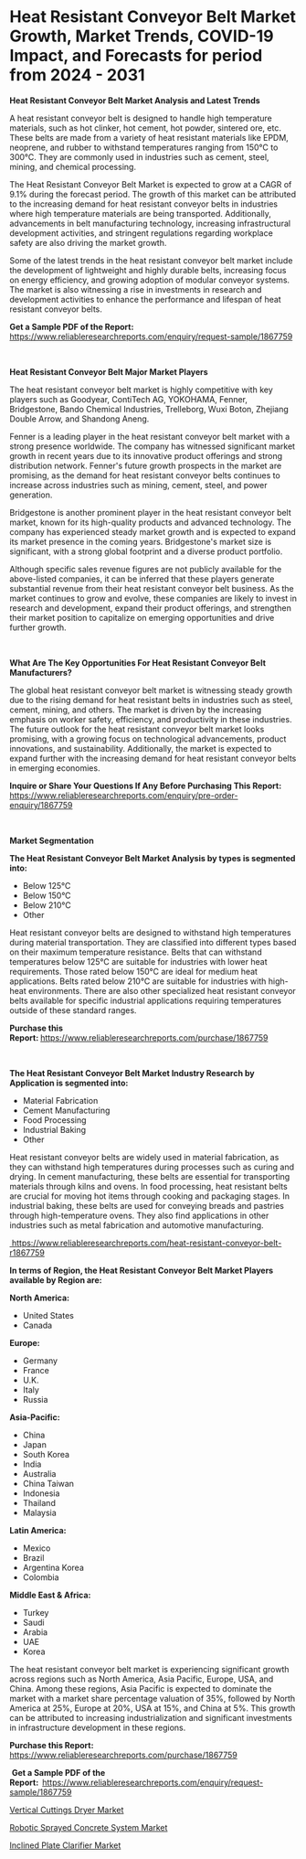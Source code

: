 <p><h1>Heat Resistant Conveyor Belt Market Growth, Market Trends, COVID-19 Impact, and Forecasts for period from 2024 - 2031</h1></p><p><strong>Heat Resistant Conveyor Belt Market Analysis and Latest Trends</strong></p>
<p><p>A heat resistant conveyor belt is designed to handle high temperature materials, such as hot clinker, hot cement, hot powder, sintered ore, etc. These belts are made from a variety of heat resistant materials like EPDM, neoprene, and rubber to withstand temperatures ranging from 150°C to 300°C. They are commonly used in industries such as cement, steel, mining, and chemical processing.</p><p>The Heat Resistant Conveyor Belt Market is expected to grow at a CAGR of 9.1% during the forecast period. The growth of this market can be attributed to the increasing demand for heat resistant conveyor belts in industries where high temperature materials are being transported. Additionally, advancements in belt manufacturing technology, increasing infrastructural development activities, and stringent regulations regarding workplace safety are also driving the market growth.</p><p>Some of the latest trends in the heat resistant conveyor belt market include the development of lightweight and highly durable belts, increasing focus on energy efficiency, and growing adoption of modular conveyor systems. The market is also witnessing a rise in investments in research and development activities to enhance the performance and lifespan of heat resistant conveyor belts.</p></p>
<p><strong>Get a Sample PDF of the Report:&nbsp;</strong> <a href="https://www.reliableresearchreports.com/enquiry/request-sample/1867759">https://www.reliableresearchreports.com/enquiry/request-sample/1867759</a></p>
<p>&nbsp;</p>
<p><strong>Heat Resistant Conveyor Belt Major Market Players</strong></p>
<p><p>The heat resistant conveyor belt market is highly competitive with key players such as Goodyear, ContiTech AG, YOKOHAMA, Fenner, Bridgestone, Bando Chemical Industries, Trelleborg, Wuxi Boton, Zhejiang Double Arrow, and Shandong Aneng. </p><p>Fenner is a leading player in the heat resistant conveyor belt market with a strong presence worldwide. The company has witnessed significant market growth in recent years due to its innovative product offerings and strong distribution network. Fenner's future growth prospects in the market are promising, as the demand for heat resistant conveyor belts continues to increase across industries such as mining, cement, steel, and power generation.</p><p>Bridgestone is another prominent player in the heat resistant conveyor belt market, known for its high-quality products and advanced technology. The company has experienced steady market growth and is expected to expand its market presence in the coming years. Bridgestone's market size is significant, with a strong global footprint and a diverse product portfolio.</p><p>Although specific sales revenue figures are not publicly available for the above-listed companies, it can be inferred that these players generate substantial revenue from their heat resistant conveyor belt business. As the market continues to grow and evolve, these companies are likely to invest in research and development, expand their product offerings, and strengthen their market position to capitalize on emerging opportunities and drive further growth.</p></p>
<p>&nbsp;</p>
<p><strong>What Are The Key Opportunities For Heat Resistant Conveyor Belt Manufacturers?</strong></p>
<p><p>The global heat resistant conveyor belt market is witnessing steady growth due to the rising demand for heat resistant belts in industries such as steel, cement, mining, and others. The market is driven by the increasing emphasis on worker safety, efficiency, and productivity in these industries. The future outlook for the heat resistant conveyor belt market looks promising, with a growing focus on technological advancements, product innovations, and sustainability. Additionally, the market is expected to expand further with the increasing demand for heat resistant conveyor belts in emerging economies.</p></p>
<p><strong>Inquire or Share Your Questions If Any Before Purchasing This Report:</strong> <a href="https://www.reliableresearchreports.com/enquiry/pre-order-enquiry/1867759">https://www.reliableresearchreports.com/enquiry/pre-order-enquiry/1867759</a></p>
<p>&nbsp;</p>
<p><strong>Market Segmentation</strong></p>
<p><strong>The Heat Resistant Conveyor Belt Market Analysis by types is segmented into:</strong></p>
<p><ul><li>Below 125°C</li><li>Below 150°C</li><li>Below 210°C</li><li>Other</li></ul></p>
<p><p>Heat resistant conveyor belts are designed to withstand high temperatures during material transportation. They are classified into different types based on their maximum temperature resistance. Belts that can withstand temperatures below 125°C are suitable for industries with lower heat requirements. Those rated below 150°C are ideal for medium heat applications. Belts rated below 210°C are suitable for industries with high-heat environments. There are also other specialized heat resistant conveyor belts available for specific industrial applications requiring temperatures outside of these standard ranges.</p></p>
<p><strong>Purchase this Report:&nbsp;</strong><a href="https://www.reliableresearchreports.com/purchase/1867759">https://www.reliableresearchreports.com/purchase/1867759</a></p>
<p>&nbsp;</p>
<p><strong>The Heat Resistant Conveyor Belt Market Industry Research by Application is segmented into:</strong></p>
<p><ul><li>Material Fabrication</li><li>Cement Manufacturing</li><li>Food Processing</li><li>Industrial Baking</li><li>Other</li></ul></p>
<p><p>Heat resistant conveyor belts are widely used in material fabrication, as they can withstand high temperatures during processes such as curing and drying. In cement manufacturing, these belts are essential for transporting materials through kilns and ovens. In food processing, heat resistant belts are crucial for moving hot items through cooking and packaging stages. In industrial baking, these belts are used for conveying breads and pastries through high-temperature ovens. They also find applications in other industries such as metal fabrication and automotive manufacturing.</p></p>
<p><a href="https://www.reliableresearchreports.com/heat-resistant-conveyor-belt-r1867759">&nbsp;https://www.reliableresearchreports.com/heat-resistant-conveyor-belt-r1867759</a></p>
<p><strong>In terms of Region, the Heat Resistant Conveyor Belt Market Players available by Region are:</strong></p>
<p>
    <p> <strong> North America: </strong>
        <ul>
            <li>United States</li>
            <li>Canada</li>
        </ul>
        </p> 
    <p> <strong> Europe: </strong>
        <ul>
            <li>Germany</li>
            <li>France</li>
            <li>U.K.</li>
            <li>Italy</li>
            <li>Russia</li>
        </ul>
        </p> 
    <p> <strong> Asia-Pacific: </strong>
        <ul>
            <li>China</li>
            <li>Japan</li>
            <li>South Korea</li>
            <li>India</li>
            <li>Australia</li>
            <li>China Taiwan</li>
            <li>Indonesia</li>
            <li>Thailand</li>
            <li>Malaysia</li>
        </ul>
        </p> 
    <p> <strong> Latin America: </strong>
        <ul>
            <li>Mexico</li>
            <li>Brazil</li>
            <li>Argentina Korea</li>
            <li>Colombia</li>
        </ul>
        </p> 
    <p> <strong> Middle East & Africa: </strong>
        <ul>
            <li>Turkey</li>
            <li>Saudi</li>
            <li>Arabia</li>
            <li>UAE</li>
            <li>Korea</li>
        </ul>
    </p>
    </p>
<p><p>The heat resistant conveyor belt market is experiencing significant growth across regions such as North America, Asia Pacific, Europe, USA, and China. Among these regions, Asia Pacific is expected to dominate the market with a market share percentage valuation of 35%, followed by North America at 25%, Europe at 20%, USA at 15%, and China at 5%. This growth can be attributed to increasing industrialization and significant investments in infrastructure development in these regions.</p></p>
<p><strong>Purchase this Report: </strong><a href="https://www.reliableresearchreports.com/purchase/1867759">https://www.reliableresearchreports.com/purchase/1867759</a></p>
<p>&nbsp;<strong>Get a Sample PDF of the Report:&nbsp;&nbsp;</strong><a href="https://www.reliableresearchreports.com/enquiry/request-sample/1867759">https://www.reliableresearchreports.com/enquiry/request-sample/1867759</a></p>
<p><strong></strong></p>
<p><p><a href="https://github.com/kathiaseamanalvaradovlprc2h/Market-Research-Report-List-3/blob/main/vertical-cuttings-dryer-market.md">Vertical Cuttings Dryer Market</a></p><p><a href="https://view.publitas.com/reportprime-1/insights-into-the-robotic-sprayed-concrete-system-industry-market-financial-status-market-size-and-revenue-analysis-up-to-2031/">Robotic Sprayed Concrete System Market</a></p><p><a href="https://github.com/EbonyHane1955/Market-Research-Report-List-1/blob/main/inclined-plate-clarifier-market.md">Inclined Plate Clarifier Market</a></p></p>